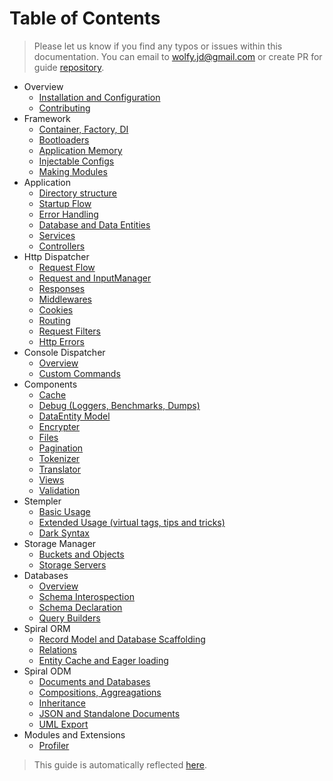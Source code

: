 # Table of Contents
> Please let us know if you find any typos or issues within this documentation. You can email to [wolfy.jd@gmail.com](mailto:wolfy.jd@gmail.com) or create PR for guide [repository](https://github.com/spiral/guide).

* Overview
    * [Installation and Configuration](installation.md)
    * [Contributing](contributing.md)
* Framework
    * [Container, Factory, DI](framework/container.md)
    * [Bootloaders](framework/bootloaders.md)
    * [Application Memory](framework/memory.md)
    * [Injectable Configs](framework/configs.md)
    * [Making Modules](framework/modules.md)
* Application
    * [Directory structure](application/directories.md)
    * [Startup Flow](application/startup.md)
    * [Error Handling](application/errors.md)
    * [Database and Data Entities](application/entities.md)
    * [Services](application/services.md)
    * [Controllers](application/controllers.md)
* Http Dispatcher
    * [Request Flow](http/flow.md)
    * [Request and InputManager](http/input.md)
    * [Responses](http/responses.md)
    * [Middlewares](http/middlewares.md)
    * [Cookies](http/cookies.md)
    * [Routing](http/routing.md)
    * [Request Filters](http/filters.md)
    * [Http Errors](http/errors.md)
* Console Dispatcher
    * [Overview](console/commands.md)
    * [Custom Commands](console/scaffolding.md)
* Components
    * [Cache](components/cache.md)
    * [Debug (Loggers, Benchmarks, Dumps)](components/debug.md)
    * [DataEntity Model](components/entity.md)
    * [Encrypter](components/encrypter.md)
    * [Files](components/files.md)
    * [Pagination](components/pagination.md)
    * [Tokenizer](components/tokenizer.md)
    * [Translator](components/translator.md)
    * [Views](components/views.md)
    * [Validation](components/validation.md)
* Stempler
    * [Basic Usage](stempler/basics.md)
    * [Extended Usage (virtual tags, tips and tricks)](stempler/expert.md)
    * [Dark Syntax](stempler/dark.md)
* Storage Manager
    * [Buckets and Objects](storage/overview.md)
    * [Storage Servers](storage/servers.md)
* Databases
    * [Overview](database/overview.md)
    * [Schema Interospection](database/introspection.md)
    * [Schema Declaration](database/declaration.md)
    * [Query Builders](database/builders.md)
* Spiral ORM
    * [Record Model and Database Scaffolding](orm/basics.md)
    * [Relations](orm/relations.md)
    * [Entity Cache and Eager loading](orm/loading.md)
* Spiral ODM
    * [Documents and Databases](odm/basics.md)
    * [Compositions, Aggreagations](odm/oop.md)
    * [Inheritance](odm/inheritance.md)
    * [JSON and Standalone Documents](odm/standalone.md)
    * [UML Export](odm/uml.md)
* Modules and Extensions
    * [Profiler](modules/profiler.md)

> This guide is automatically reflected [here](put-prod-url).
